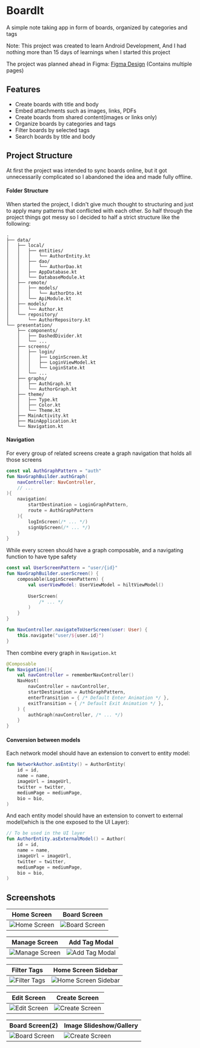 # BoardIt
A simple note taking app in form of boards, organized by categories and tags

Note: This project was created to learn Android Development, And I had nothing more than 15 days of learnings when I started this project

The project was planned ahead in Figma: [Figma Design](https://www.figma.com/file/0DD4oZPlBsTaQDvYj54lC8/BoardIt-App-Design?type=design&node-id=12-561&mode=design) (Contains multiple pages)

## Features
- Create boards with title and body
- Embed attachments such as images, links, PDFs
- Create boards from shared content(images or links only)
- Organize boards by categories and tags
- Filter boards by selected tags
- Search boards by title and body

## Project Structure
At first the project was intended to sync boards online, but it got unnecessarily complicated so I abandoned the idea and made fully offline.

#### Folder Structure
When started the project, I didn't give much thought to structuring and just to apply many patterns that conflicted with each other. So half through the project things got messy so I decided to half a strict structure like the following:

    .
    ├── data/
    │   ├── local/
    │   │   ├── entities/
    │   │   │   └── AuthorEntity.kt
    │   │   ├── dao/
    │   │   │   └── AuthorDao.kt
    │   │   ├── AppDatabase.kt
    │   │   └── DatabaseModule.kt
    │   ├── remote/
    │   │   ├── models/
    │   │   │   └── AuthorDto.kt
    │   │   └── ApiModule.kt
    │   ├── models/
    │   │   └── Author.kt
    │   └── repository/
    │       └── AuthorRepository.kt
    └── presentation/
        ├── components/
        │   ├── DashedDivider.kt
        │   └── ...
        ├── screens/
        │   ├── login/
        │   │   ├── LoginScreen.kt
        │   │   ├── LoginViewModel.kt
        │   │   └── LoginState.kt
        │   └── ...
        ├── graphs/
        │   ├── AuthGraph.kt
        │   └── AuthorGraph.kt
        ├── theme/
        │   ├── Type.kt
        │   ├── Color.kt
        │   └── Theme.kt
        ├── MainActivity.kt
        ├── MainApplication.kt
        └── Navigation.kt


#### Navigation
For every group of related screens create a graph navigation that holds all those screens

```kotlin
const val AuthGraphPattern = "auth"  
fun NavGraphBuilder.authGraph(
	navController: NavController,
	// ...
){  
	navigation(  
		startDestination = LoginGraphPattern,  
		route = AuthGraphPattern  
	){  
		logInScreen(/* ... */) 
		signUpScreen(/* ... */) 
	}  
}
```

While every screen should have a graph composable, and a navigating function to have type safety

```kotlin
const val UserScreenPattern = "user/{id}"
fun NavGraphBuilder.userScreen() {
	composable(LoginScreenPattern) {  
		val userViewModel: UserViewModel = hiltViewModel()  
		  
		UserScreen(  
			/* ... */
		)  
	}
}

fun NavController.navigateToUserScreen(user: User) {
	this.navigate("user/${user.id}")
}

```

Then combine every graph in `Navigation.kt`

```kotlin
@Composable
fun Navigation(){
	val navController = rememberNavController()
	NavHost(
        navController = navController,
        startDestination = AuthGraphPattern,
        enterTransition = { /* Default Enter Animation */ },
        exitTransition = { /* Default Exit Animation */ },
    ) {
        authGraph(navController, /* ... */)
    }
}
```

#### Conversion between models
Each network model should have an extension to convert to entity model:
```kotlin
fun NetworkAuthor.asEntity() = AuthorEntity(
    id = id,
    name = name,
    imageUrl = imageUrl,
    twitter = twitter,
    mediumPage = mediumPage,
    bio = bio,
)
```

And each entity model should have an extension to convert to external model(which is the one exposed to the UI Layer):
```kotlin
// To be used in the UI layer
fun AuthorEntity.asExternalModel() = Author(
    id = id,
    name = name,
    imageUrl = imageUrl,
    twitter = twitter,
    mediumPage = mediumPage,
    bio = bio,
)
```

## Screenshots

| Home Screen | Board Screen |
|---|---|
| ![Home Screen](</screenshots/Screenshot 4.jpg>) | ![Board Screen](</screenshots/Screenshot 5.jpg>) |

| Manage Screen | Add Tag Modal |
|---|---|
| ![Manage Screen](</screenshots/Screenshot 8.jpg>) | ![Add Tag Modal](</screenshots/Screenshot 9.jpg>) |

| Filter Tags | Home Screen Sidebar |
|---|---|
| ![Filter Tags](</screenshots/Screenshot 7.jpg>) | ![Home Screen Sidebar](</screenshots/Screenshot 6.jpg>) |

| Edit Screen | Create Screen |
|---|---|
| ![Edit Screen](</screenshots/Screenshot 1.jpg>) | ![Create Screen](</screenshots/Screenshot 10.jpg>) |

| Board Screen(2) | Image Slideshow/Gallery |
|---|---|
| ![Board Screen](</screenshots/Screenshot 2.jpg>) | ![Create Screen](</screenshots/Screenshot 3.jpg>) |
